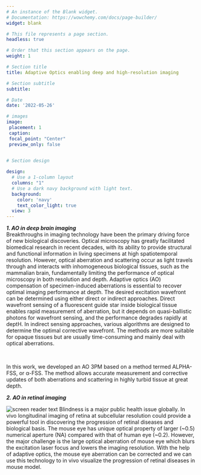```yaml
---
# An instance of the Blank widget.
# Documentation: https://wowchemy.com/docs/page-builder/
widget: blank

# This file represents a page section.
headless: true

# Order that this section appears on the page.
weight: 1

# Section title
title: Adaptive Optics enabling deep and high-resolution imaging 

# Section subtitle
subtitle:

# Date
date: '2022-05-26'

# images
image:
 placement: 1
 caption: 
 focal_point: "Center"
 preview_only: false
  

# Section design

design:
  # Use a 1-column layout
  columns: "1"
  # Use a dark navy background with light text.
  background:
    color: 'navy'
    text_color_light: true
  view: 3
---
```

<!--more-->
***1. AO in deep brain imaging***
<br />
Breakthroughs in imaging technology have been the primary
driving force of new biological discoveries. Optical microscopy
has greatly facilitated biomedical research in recent
decades, with its ability to provide structural and functional information
in living specimens at high spatiotemporal resolution.
However, optical aberration and scattering occur as light travels
through and interacts with inhomogeneous biological tissues, such
as the mammalian brain, fundamentally limiting the performance
of optical microscopy in both resolution and depth. 
Adaptive optics (AO) compensation of specimen-induced
aberrations is essential to recover optimal imaging performance
at depth. The desired excitation wavefront can be determined
using either direct or indirect approaches. Direct wavefront
sensing of a fluorescent guide star inside biological tissue enables
rapid measurement of aberration, but it depends on quasi-ballistic
photons for wavefront sensing, and the performance degrades
rapidly at deptH. In indirect sensing approaches, various algorithms
are designed to determine the optimal corrective wavefront.
The methods are more suitable for opaque tissues but are 
usually time-consuming and mainly deal with optical aberrations.

<br />

In this work, we developed an AO 3PM based on a method
termed ALPHA-FSS, or α-FSS. The method allows accurate measurement
and corrective updates of both aberrations and scattering in
highly turbid tissue at great depth. 

***2. AO in retinal imaging***

![screen reader text](retinal.jpg "AO enhanced retino imaging")
Blindness is a major public health issue globally. In vivo longitudinal 
imaging of retina at subcellular resolution could provide a powerful tool
in discovering the progression of retinal diseases and biological basis. 
The mouse eye has unique optical property of larger (~0.5) numerical 
aperture (NA) compared with that of human eye (~0.2). However, the major 
challenge is the large optical aberration of mouse eye which blurs the
excitation laser focus and lowers the imaging resolution. With the help 
of adaptive optics, the mouse eye aberration can be corrected and we can
use this technology to in vivo visualize the progression of retinal 
diseases in mouse model.
